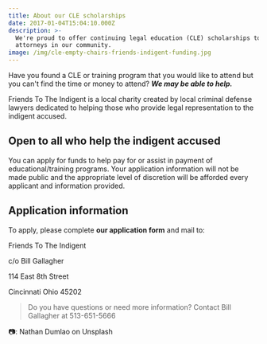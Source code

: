 ```yaml
---
title: About our CLE scholarships
date: 2017-01-04T15:04:10.000Z
description: >-
  We're proud to offer continuing legal education (CLE) scholarships to
  attorneys in our community.
image: /img/cle-empty-chairs-friends-indigent-funding.jpg
---
```

Have you found a CLE or training program that you would like to attend but you can't find the time or money to attend? _**We may be able to help.**_

Friends To The Indigent is a local charity created by local criminal defense lawyers dedicated to helping those who provide legal representation to the indigent accused.

## Open to all who help the indigent accused

You can apply for funds to help pay for or assist in payment of educational/training programs. Your application information will not be made public and the appropriate level of discretion will be afforded every applicant and information provided.

## Application information

To apply, please complete **our application form** and mail to: 

Friends To The Indigent

c/o Bill Gallagher

114 East 8th Street

Cincinnati Ohio 45202

> Do you have questions or need more information? Contact Bill Gallagher at 513-651-5666

📷: Nathan Dumlao on Unsplash
